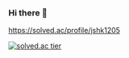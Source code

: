 ### Hi there 👋
https://solved.ac/profile/jshk1205

[![solved.ac tier](http://mazassumnida.wtf/api/v2/generate_badge?boj=jshk1205)](https://solved.ac/jshk1205)

